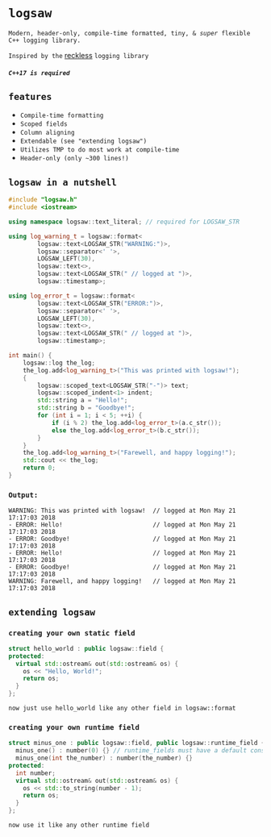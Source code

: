# `logsaw`
`Modern, header-only, compile-time formatted, tiny, & `*`super`*` flexible C++ logging library.`

`Inspired by the` [reckless](https://github.com/mattiasflodin/reckless) `logging library`

##### `C++17 is required`

## `features`
- `Compile-time formatting`
- `Scoped fields`
- `Column aligning`
- `Extendable (see "extending logsaw")`
- `Utilizes TMP to do most work at compile-time`
- `Header-only (only ~300 lines!)`

## `logsaw in a nutshell`
```cpp
#include "logsaw.h"
#include <iostream>

using namespace logsaw::text_literal; // required for LOGSAW_STR

using log_warning_t = logsaw::format<
        logsaw::text<LOGSAW_STR("WARNING:")>,
        logsaw::separator<' '>,
        LOGSAW_LEFT(30),
        logsaw::text<>,
        logsaw::text<LOGSAW_STR(" // logged at ")>,
        logsaw::timestamp>;

using log_error_t = logsaw::format<
        logsaw::text<LOGSAW_STR("ERROR:")>,
        logsaw::separator<' '>,
        LOGSAW_LEFT(30),
        logsaw::text<>,
        logsaw::text<LOGSAW_STR(" // logged at ")>,
        logsaw::timestamp>;

int main() {
    logsaw::log the_log;
    the_log.add<log_warning_t>("This was printed with logsaw!");
    {
        logsaw::scoped_text<LOGSAW_STR("-")> text;
        logsaw::scoped_indent<1> indent;
        std::string a = "Hello!";
        std::string b = "Goodbye!";
        for (int i = 1; i < 5; ++i) {
            if (i % 2) the_log.add<log_error_t>(a.c_str());
            else the_log.add<log_error_t>(b.c_str());
        }
    }
    the_log.add<log_warning_t>("Farewell, and happy logging!");
    std::cout << the_log;
    return 0;
}
```
### `Output:`
```
WARNING: This was printed with logsaw!  // logged at Mon May 21 17:17:03 2018
- ERROR: Hello!                         // logged at Mon May 21 17:17:03 2018
- ERROR: Goodbye!                       // logged at Mon May 21 17:17:03 2018
- ERROR: Hello!                         // logged at Mon May 21 17:17:03 2018
- ERROR: Goodbye!                       // logged at Mon May 21 17:17:03 2018
WARNING: Farewell, and happy logging!   // logged at Mon May 21 17:17:03 2018
```
## `extending logsaw`
### `creating your own static field`
```cpp
struct hello_world : public logsaw::field {
protected:
  virtual std::ostream& out(std::ostream& os) {
    os << "Hello, World!";
    return os;
  }
};
```
`now just use hello_world like any other field in logsaw::format`
### `creating your own runtime field`
```cpp
struct minus_one : public logsaw::field, public logsaw::runtime_field {
  minus_one() : number(0) {} // runtime_fields must have a default constructor
  minus_one(int the_number) : number(the_number) {}
protected:
  int number;
  virtual std::ostream& out(std::ostream& os) {
    os << std::to_string(number - 1);
    return os;
  }
};
```
`now use it like any other runtime field`
